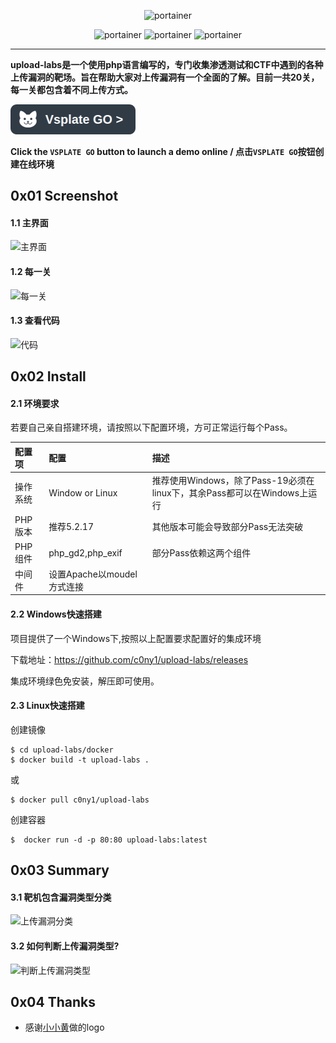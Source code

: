 <p align="center">
  <img title="portainer" src='img/logo.png' />
</p>

<p align="center">
  <img title="portainer" src='https://img.shields.io/badge/version-0.1-brightgreen.svg' />
  <img title="portainer" src='https://img.shields.io/badge/php-5.*-yellow.svg' />
  <img title="portainer" src='https://img.shields.io/badge/license-MIT-red.svg' />
</p>

---

**upload-labs是一个使用php语言编写的，专门收集渗透测试和CTF中遇到的各种上传漏洞的靶场。旨在帮助大家对上传漏洞有一个全面的了解。目前一共20关，每一关都包含着不同上传方式。**

<a href="https://www.vsplate.com/?github=vulnspy/upload-labs"><img alt="VSPLATE GO" src="https://raw.githubusercontent.com/vsplate/images/master/vsgo_btn.png" width="200px"></a>

**Click the `VSPLATE GO` button to launch a demo online / 点击`VSPLATE GO`按钮创建在线环境**

## 0x01 Screenshot

#### 1.1 主界面

![主界面](doc/index.jpg)

#### 1.2 每一关

![每一关](doc/pass.jpg)

#### 1.3 查看代码

![代码](doc/code.jpg)

## 0x02 Install

#### 2.1 环境要求

若要自己亲自搭建环境，请按照以下配置环境，方可正常运行每个Pass。

|配置项|配置|描述|
|:---|:---|:---|
|操作系统|Window or Linux|推荐使用Windows，除了Pass-19必须在linux下，其余Pass都可以在Windows上运行|
|PHP版本|推荐5.2.17|其他版本可能会导致部分Pass无法突破|
|PHP组件|php_gd2,php_exif|部分Pass依赖这两个组件|
|中间件|设置Apache以moudel方式连接||

#### 2.2 Windows快速搭建

项目提供了一个Windows下,按照以上配置要求配置好的集成环境

下载地址：https://github.com/c0ny1/upload-labs/releases

集成环境绿色免安装，解压即可使用。

#### 2.3 Linux快速搭建

创建镜像

```
$ cd upload-labs/docker
$ docker build -t upload-labs .
```

或

```
$ docker pull c0ny1/upload-labs
```

创建容器

```
$  docker run -d -p 80:80 upload-labs:latest
```

## 0x03 Summary

#### 3.1 靶机包含漏洞类型分类

![上传漏洞分类](doc/mind-map.png)

#### 3.2 如何判断上传漏洞类型?

![判断上传漏洞类型](doc/sum_up.png)

## 0x04 Thanks

* 感谢[小小黄](https://github.com/xiaoxiaoki)做的logo
